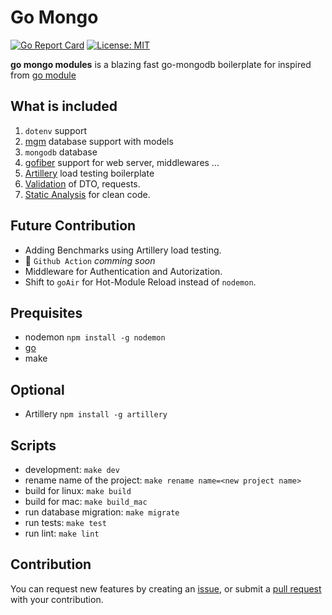 # Go Mongo

[![Go Report Card](https://goreportcard.com/badge/github.com/Yasir900Aslam/go_mongo_modules)](https://goreportcard.com/report/github.com/Yasir900Aslam/go_mongo_modules) [![License: MIT](https://img.shields.io/badge/License-MIT-yellow.svg)](https://raw.githubusercontent.com/yaslam-dev/go_mongo_modules/main/LICENSE)

**go mongo modules** is a blazing fast go-mongodb boilerplate for inspired from [go module](https://github.com/amrebada/go-modules)

## What is included

1. `dotenv` support
2. [mgm](https://github.com/Kamva/mgm) database support with models
3. `mongodb` database
4. [gofiber](https://gofiber.io/) support for web server, middlewares ...
5. [Artillery](https://www.artillery.io/) load testing boilerplate
6. [Validation](https://github.com/go-ozzo/ozzo-validation) of DTO, requests.
7. [Static Analysis](https://staticcheck.dev/docs/getting-started) for clean code.

## Future Contribution

- Adding Benchmarks using Artillery load testing.
- 🔎 `Github Action` _comming soon_
- Middleware for Authentication and Autorization.
- Shift to `goAir` for Hot-Module Reload instead of `nodemon`.

## Prequisites

- nodemon `npm install -g nodemon`
- [go](https://golang.org/doc/install)
- make

## Optional

- Artillery `npm install -g artillery`

## Scripts

- development: `make dev`
- rename name of the project: `make rename name=<new project name>`
- build for linux: `make build`
- build for mac: `make build_mac`
- run database migration: `make migrate`
- run tests: `make test`
- run lint: `make lint`

## Contribution

You can request new features by creating an [issue](https://github.com/Yasir900aslam/go_mongo_modules/issues), or submit a [pull request](https://github.com/Yasir900aslam/go_mongo_modules/pulls) with your contribution.
